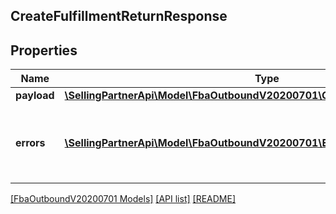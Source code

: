 ## CreateFulfillmentReturnResponse

## Properties

Name | Type | Description | Notes
------------ | ------------- | ------------- | -------------
**payload** | [**\SellingPartnerApi\Model\FbaOutboundV20200701\CreateFulfillmentReturnResult**](CreateFulfillmentReturnResult.md) |  | [optional]
**errors** | [**\SellingPartnerApi\Model\FbaOutboundV20200701\Error[]**](Error.md) | A list of error responses returned when a request is unsuccessful. | [optional]

[[FbaOutboundV20200701 Models]](../) [[API list]](../../Api) [[README]](../../../README.md)
